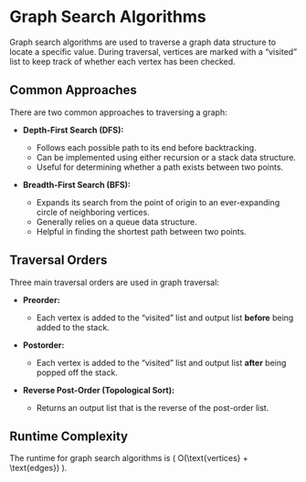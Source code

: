 
# Graph Search Algorithms

Graph search algorithms are used to traverse a graph data structure to locate a specific value. During traversal, vertices are marked with a “visited” list to keep track of whether each vertex has been checked.

## Common Approaches

There are two common approaches to traversing a graph:

- **Depth-First Search (DFS):** 
  - Follows each possible path to its end before backtracking.
  - Can be implemented using either recursion or a stack data structure.
  - Useful for determining whether a path exists between two points.

- **Breadth-First Search (BFS):**
  - Expands its search from the point of origin to an ever-expanding circle of neighboring vertices.
  - Generally relies on a queue data structure.
  - Helpful in finding the shortest path between two points.

## Traversal Orders

Three main traversal orders are used in graph traversal:

- **Preorder:**
  - Each vertex is added to the “visited” list and output list **before** being added to the stack.

- **Postorder:**
  - Each vertex is added to the “visited” list and output list **after** being popped off the stack.

- **Reverse Post-Order (Topological Sort):**
  - Returns an output list that is the reverse of the post-order list.

## Runtime Complexity

The runtime for graph search algorithms is \( O(\text{vertices} + \text{edges}) \).
